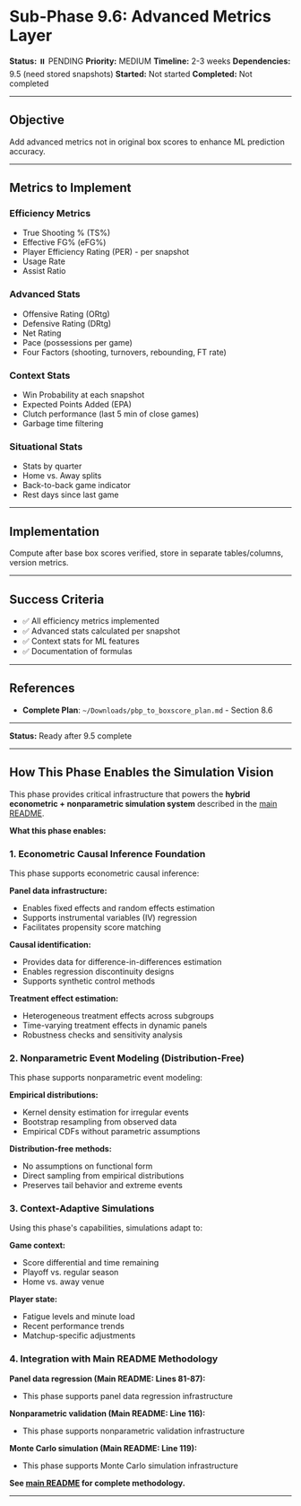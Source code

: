 # Sub-Phase 9.6: Advanced Metrics Layer

**Status:** ⏸️ PENDING
**Priority:** MEDIUM
**Timeline:** 2-3 weeks
**Dependencies:** 9.5 (need stored snapshots)
**Started:** Not started
**Completed:** Not completed

---

## Objective

Add advanced metrics not in original box scores to enhance ML prediction accuracy.

---

## Metrics to Implement

### Efficiency Metrics
- True Shooting % (TS%)
- Effective FG% (eFG%)
- Player Efficiency Rating (PER) - per snapshot
- Usage Rate
- Assist Ratio

### Advanced Stats
- Offensive Rating (ORtg)
- Defensive Rating (DRtg)
- Net Rating
- Pace (possessions per game)
- Four Factors (shooting, turnovers, rebounding, FT rate)

### Context Stats
- Win Probability at each snapshot
- Expected Points Added (EPA)
- Clutch performance (last 5 min of close games)
- Garbage time filtering

### Situational Stats
- Stats by quarter
- Home vs. Away splits
- Back-to-back game indicator
- Rest days since last game

---

## Implementation

Compute after base box scores verified, store in separate tables/columns, version metrics.

---

## Success Criteria

- ✅ All efficiency metrics implemented
- ✅ Advanced stats calculated per snapshot
- ✅ Context stats for ML features
- ✅ Documentation of formulas

---

## References

- **Complete Plan**: `~/Downloads/pbp_to_boxscore_plan.md` - Section 8.6

---

**Status:** Ready after 9.5 complete











---

## How This Phase Enables the Simulation Vision

This phase provides critical infrastructure that powers the **hybrid econometric + nonparametric simulation system** described in the [main README](../../../README.md#simulation-methodology).

**What this phase enables:**

### 1. Econometric Causal Inference Foundation

This phase supports econometric causal inference:

**Panel data infrastructure:**
- Enables fixed effects and random effects estimation
- Supports instrumental variables (IV) regression
- Facilitates propensity score matching

**Causal identification:**
- Provides data for difference-in-differences estimation
- Enables regression discontinuity designs
- Supports synthetic control methods

**Treatment effect estimation:**
- Heterogeneous treatment effects across subgroups
- Time-varying treatment effects in dynamic panels
- Robustness checks and sensitivity analysis

### 2. Nonparametric Event Modeling (Distribution-Free)

This phase supports nonparametric event modeling:

**Empirical distributions:**
- Kernel density estimation for irregular events
- Bootstrap resampling from observed data
- Empirical CDFs without parametric assumptions

**Distribution-free methods:**
- No assumptions on functional form
- Direct sampling from empirical distributions
- Preserves tail behavior and extreme events

### 3. Context-Adaptive Simulations

Using this phase's capabilities, simulations adapt to:

**Game context:**
- Score differential and time remaining
- Playoff vs. regular season
- Home vs. away venue

**Player state:**
- Fatigue levels and minute load
- Recent performance trends
- Matchup-specific adjustments

### 4. Integration with Main README Methodology

**Panel data regression (Main README: Lines 81-87):**
- This phase supports panel data regression infrastructure

**Nonparametric validation (Main README: Line 116):**
- This phase supports nonparametric validation infrastructure

**Monte Carlo simulation (Main README: Line 119):**
- This phase supports Monte Carlo simulation infrastructure

**See [main README](../../../README.md) for complete methodology.**

---
